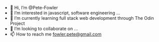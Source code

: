 - 👋 Hi, I’m @Pete-Fowler
- 👀 I’m interested in javascript, software engineering ...
- 🌱 I’m currently learning full stack web development through The Odin Project
- 💞️ I’m looking to collaborate on ...
- 📫 How to reach me fowler.pete@gmail.com

<!---
Pete-Fowler/Pete-Fowler is a ✨ special ✨ repository because its `README.md` (this file) appears on your GitHub profile.
You can click the Preview link to take a look at your changes.
--->
